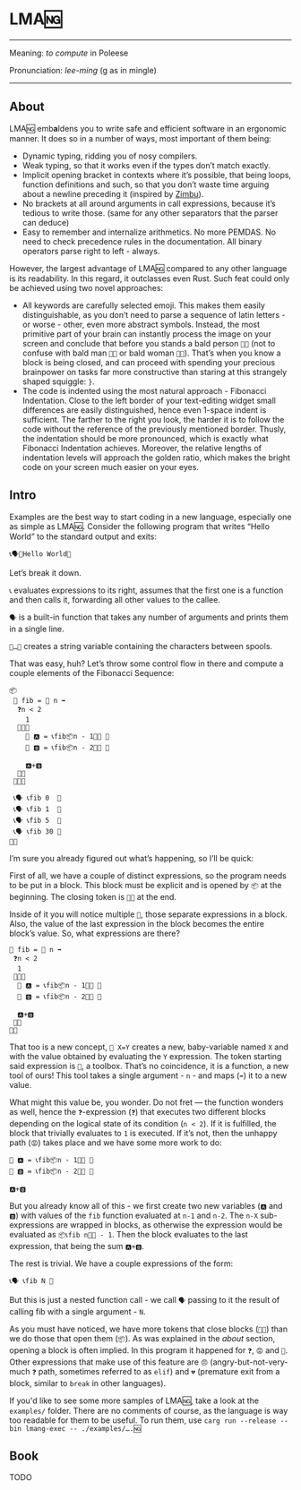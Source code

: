 # LMA🆖
---
Meaning: *to compute* in Poleese

Pronunciation: *lee-ming* (g as in mingle)

---

## About
LMA🆖 emb**a**ldens you to write safe and efficient software in an ergonomic manner. It does so in a number of ways, most important of them being:

* Dynamic typing, ridding you of nosy compilers.
* Weak typing, so that it works even if the types don’t match exactly.
* Implicit opening bracket in contexts where it’s possible, that being loops, function definitions and such, so that you don’t waste time arguing about a newline preceding it (inspired by [Zimbu](http://www.zimbu.org/)).
* No brackets at all around arguments in call expressions, because it’s tedious to write those. (same for any other separators that the parser can deduce)
* Easy to remember and internalize arithmetics. No more PEMDAS. No need to check precedence rules in the documentation. All binary operators parse right to left - always.

However, the largest advantage of LMA🆖 compared to any other language is its readability. In this regard, it outclasses even Rust. Such feat could only be achieved using two novel approaches:

* All keywords are carefully selected emoji. This makes them easily distinguishable, as you don’t need to parse a sequence of latin letters - or worse - other, even more abstract symbols. Instead, the most primitive part of your brain can instantly process the image on your screen and conclude that before you stands a bald person `🧑‍🦲` (not to confuse with bald man `👨‍🦲` or bald woman `👩‍🦲`). That’s when you know a block is being closed, and can proceed with spending your precious brainpower on tasks far more constructive than staring at this strangely shaped squiggle: `}`.
* The code is indented using the most natural approach - Fibonacci Indentation. Close to the left border of your text-editing widget small differences are easily distinguished, hence even 1-space indent is sufficient. The farther to the right you look, the harder it is to follow the code without the reference of the previously mentioned border. Thusly, the indentation should be more pronounced, which is exactly what Fibonacci Indentation achieves. Moreover, the relative lengths of indentation levels will approach the golden ratio, which makes the bright code on your screen much easier on your eyes.

## Intro
Examples are the best way to start coding in a new language, especially one as simple as LMA🆖. Consider the following program that writes “Hello World” to the standard output and exits:
```
📞🗣🧵Hello World🧵
```
Let’s break it down.

`📞` evaluates expressions to its right, assumes that the first one is a function and then calls it, forwarding all other values to the callee.

`🗣` is a built-in function that takes any number of arguments and prints  them in a single line.

`🧵…🧵` creates a string variable containing the characters between spools.

That was easy, huh? Let’s throw some control flow in there and compute a couple elements of the Fibonacci Sequence:

```
📦
 👶 fib = 🧰 n ➡️ 
  ❓n < 2
    1
  🧑‍🦲😡
    👶 🅰️ = 📞fib📦n - 1🧑‍🦲 💪
    👶 🅱️ = 📞fib📦n - 2🧑‍🦲 💪

    🅰️+🅱️
  🧑‍🦲
 🧑‍🦲💪

 📞🗣 📞fib 0  💪
 📞🗣 📞fib 1  💪
 📞🗣 📞fib 5  💪
 📞🗣 📞fib 30 💪
🧑‍🦲
```

I’m sure you already figured out what’s happening, so I’ll be quick:

First of all, we have a couple of distinct expressions, so the program needs to be put in a block. This block must be explicit and is opened by `📦` at the beginning. The closing token is `🧑‍🦲` at the end.

Inside of it you will notice multiple `💪`, those separate expressions in a block. Also, the value of the last expression in the block becomes the entire block’s value. So, what expressions are there?

```
👶 fib = 🧰 n ➡️ 
 ❓n < 2
  1
 🧑‍🦲😡
  👶 🅰️ = 📞fib📦n - 1🧑‍🦲 💪
  👶 🅱️ = 📞fib📦n - 2🧑‍🦲 💪

  🅰️+🅱️
 🧑‍🦲
🧑‍🦲
```

That too is a new concept, `👶 X=Y` creates a new, baby-variable named `X` and with the value obtained by evaluating the `Y` expression. The token starting said expression is `🧰`, a toolbox. That’s no coincidence, it is a function, a new tool of ours! This tool takes a single argument - `n` - and maps (`➡️`) it to a new value.

What might this value be, you wonder. Do not fret — the function wonders as well, hence the `❓`-expression (`❓`) that executes two different blocks depending on the logical state of its condition (`n < 2`). If it is fulfilled, the block that trivially evaluates to `1` is executed. If it’s not, then the unhappy path (`😡`) takes place and we have some more work to do:

```
👶 🅰️ = 📞fib📦n - 1🧑‍🦲 💪
👶 🅱️ = 📞fib📦n - 2🧑‍🦲 💪

🅰️+🅱️
```


But you already know all of this - we first create two new variables (`🅰️` and `🅱️`) with values of the `fib` function evaluated at `n-1` and `n-2`. The `n-X` sub-expressions are wrapped in blocks, as otherwise the expression would be evaluated as `📦📞fib n🧑‍🦲 - 1`. Then the block evaluates to the last expression, that being the sum `🅰️+🅱️`.

The rest is trivial. We have a couple expressions of the form:
```
📞🗣 📞fib N 💪
```

But this is just a nested function call - we call `🗣` passing to it the result of calling fib with a single argument - `N`.

As you must have noticed, we have more tokens that close blocks (`🧑‍🦲`) than we do those that open them (`📦`). As was explained in the *about* section, opening a block is often implied. In this program it happened for `❓`, `😡` and `🧰`. Other expressions that make use of this feature are `😠` (angry-but-not-very-much `❓` path, sometimes referred to as `elif`) and `💔` (premature exit from a block, similar to `break` in other languages).

If you'd like to see some more samples of LMA🆖, take a look at the `examples/` folder. There are no comments of course, as the language is way too readable for them to be useful. To run them, use `carg run --release --bin lmang-exec -- ./examples/….🆖`

## Book
TODO